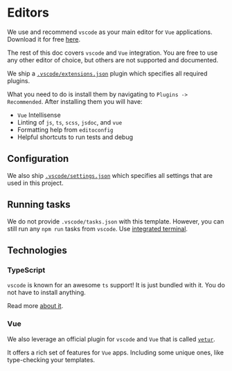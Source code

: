 # Editors

We use and recommend `vscode` as your main editor for `Vue` applications.
Download it for free [here](https://code.visualstudio.com/).

The rest of this doc covers `vscode` and `Vue` integration.
You are free to use any other editor of choice,
but others are not supported and documented.

We ship a [`.vscode/extensions.json`](https://code.visualstudio.com/docs/editor/extension-gallery#_workspace-recommended-extensions)
plugin which specifies all required plugins.

What you need to do is install them by navigating to `Plugins -> Recommended`.
After installing them you will have:

- `Vue` Intellisense
- Linting of `js`, `ts`, `scss`, `jsdoc`, and `vue`
- Formatting help from `editoconfig`
- Helpful shortcuts to run tests and debug

## Configuration

We also ship [`.vscode/settings.json`](https://code.visualstudio.com/docs/getstarted/settings#_creating-user-and-workspace-settings)
which specifies all settings that are used in this project.

## Running tasks

We do not provide `.vscode/tasks.json` with this template.
However, you can still run any `npm run` tasks from `vscode`.
Use [integrated terminal](https://code.visualstudio.com/docs/editor/integrated-terminal).

## Technologies

### TypeScript

`vscode` is known for an awesome `ts` support! It is just bundled with it.
You do not have to install anything.

Read more [about it](https://code.visualstudio.com/docs/languages/typescript).

### Vue

We also leverage an official plugin for `vscode` and `Vue` 
that is called [`vetur`](https://github.com/vuejs/vetur).

It offers a rich set of features for `Vue` apps.
Including some unique ones, like type-checking your templates.
